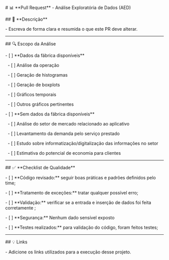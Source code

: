 \# 📊 \*\*Pull Request\*\* - Análise Exploratória de Dados (AED)

\## 📄 \*\*Descrição\*\*

\- Escreva de forma clara e resumida o que este PR deve alterar.



---



\## 🔍 Escopo da Análise

\- \[ ] \*\*Dados da fábrica disponíveis\*\*  

&nbsp; - \[ ] Análise da operação  

&nbsp; - \[ ] Geração de histogramas  

&nbsp; - \[ ] Geração de boxplots  

&nbsp; - \[ ] Gráficos temporais  

&nbsp; - \[ ] Outros gráficos pertinentes  



\- \[ ] \*\*Sem dados da fábrica disponíveis\*\*  

&nbsp; - \[ ] Análise do setor de mercado relacionado ao aplicativo  

&nbsp; - \[ ] Levantamento da demanda pelo serviço prestado  

&nbsp; - \[ ] Estudo sobre informatização/digitalização das informações no setor  

&nbsp; - \[ ] Estimativa do potencial de economia para clientes  



---



\## ✅ \*\*Checklist de Qualidade\*\*

\- \[ ] \*\*Código revisado:\*\* seguir boas práticas e padrões definidos pelo time;

\- \[ ] \*\*Tratamento de exceções:\*\* tratar qualquer possível erro;

\- \[ ] \*\*Validação:\*\* verificar se a entrada e inserção de dados foi feita corretamente ;

\- \[ ] \*\*Segurança:\*\* Nenhum dado sensível exposto

\- \[ ] \*\*Testes realizados:\*\* para validação do código, foram feitos testes;


---


\## 💡 Links

\- Adicione os links utilizados para a execução desse projeto.